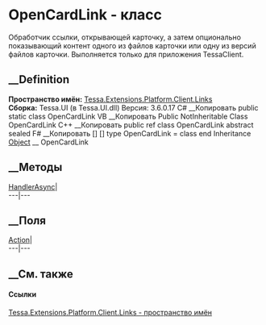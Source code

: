 # OpenCardLink - класс
Обработчик ссылки, открывающей карточку, а затем опционально показывающий
контент одного из файлов карточки или одну из версий файлов карточки.
Выполняется только для приложения TessaClient.
## __Definition
 **Пространство имён:**
[Tessa.Extensions.Platform.Client.Links](N_Tessa_Extensions_Platform_Client_Links.htm)  
 **Сборка:** Tessa.UI (в Tessa.UI.dll) Версия: 3.6.0.17
C# __Копировать
     public static class OpenCardLink
VB __Копировать
     Public NotInheritable Class OpenCardLink
C++ __Копировать
     public ref class OpenCardLink abstract sealed
F# __Копировать
     [<AbstractClassAttribute>]
    [<SealedAttribute>]
    type OpenCardLink = class end
Inheritance
    [Object](https://learn.microsoft.com/dotnet/api/system.object) __ OpenCardLink
##  __Методы
[HandlerAsync](M_Tessa_Extensions_Platform_Client_Links_OpenCardLink_HandlerAsync.htm)|  
---|---  
## __Поля
[Action](F_Tessa_Extensions_Platform_Client_Links_OpenCardLink_Action.htm)|  
---|---  
## __См. также
#### Ссылки
[Tessa.Extensions.Platform.Client.Links - пространство
имён](N_Tessa_Extensions_Platform_Client_Links.htm)
